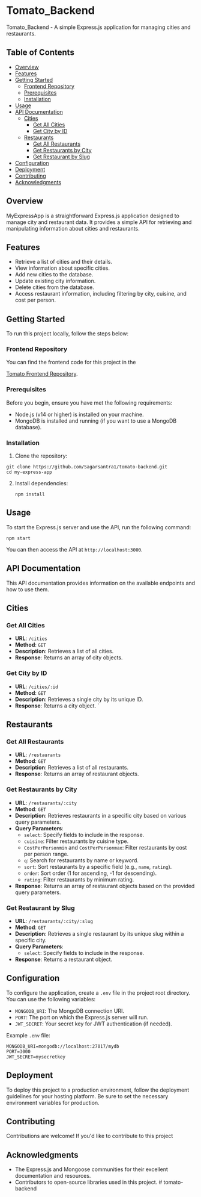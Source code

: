 # Tomato_Backend

Tomato_Backend - A simple Express.js application for managing cities and restaurants.

## Table of Contents

- [Overview](#overview)
- [Features](#features)
- [Getting Started](#getting-started)
  - [Frontend Repository](#frontend-repository)
  - [Prerequisites](#prerequisites)
  - [Installation](#installation)
- [Usage](#usage)
- [API Documentation](#api-documentation)
  - [Cities](#cities)
    - [Get All Cities](#get-all-cities)
    - [Get City by ID](#get-city-by-id)
  - [Restaurants](#restaurants)
    - [Get All Restaurants](#get-all-restaurants)
    - [Get Restaurants by City](#get-restaurants-by-city)
    - [Get Restaurant by Slug](#get-restaurant-by-slug)
- [Configuration](#configuration)
- [Deployment](#deployment)
- [Contributing](#contributing)
- [Acknowledgments](#acknowledgments)

## Overview

MyExpressApp is a straightforward Express.js application designed to manage city and restaurant data. It provides a simple API for retrieving and manipulating information about cities and restaurants.

## Features

- Retrieve a list of cities and their details.
- View information about specific cities.
- Add new cities to the database.
- Update existing city information.
- Delete cities from the database.
- Access restaurant information, including filtering by city, cuisine, and cost per person.

## Getting Started

To run this project locally, follow the steps below:

### Frontend Repository

You can find the frontend code for this project in the

[Tomato Frontend Repository](https://github.com/Sagarsantra1/tomato-frontend).


### Prerequisites

Before you begin, ensure you have met the following requirements:

- Node.js (v14 or higher) is installed on your machine.
- MongoDB is installed and running (if you want to use a MongoDB database).

### Installation

1. Clone the repository:


```shell
git clone https://github.com/Sagarsantra1/tomato-backend.git
cd my-express-app
```

2. Install dependencies:

   ```shell
   npm install
   ```

## Usage

To start the Express.js server and use the API, run the following command:

```shell
npm start
```

You can then access the API at `http://localhost:3000`.

## API Documentation

This API documentation provides information on the available endpoints and how to use them.

## Cities

### Get All Cities

- **URL**: `/cities`
- **Method**: `GET`
- **Description**: Retrieves a list of all cities.
- **Response**: Returns an array of city objects.

### Get City by ID

- **URL**: `/cities/:id`
- **Method**: `GET`
- **Description**: Retrieves a single city by its unique ID.
- **Response**: Returns a city object.
  `

## Restaurants

### Get All Restaurants

- **URL**: `/restaurants`
- **Method**: `GET`
- **Description**: Retrieves a list of all restaurants.
- **Response**: Returns an array of restaurant objects.

### Get Restaurants by City

- **URL**: `/restaurants/:city`
- **Method**: `GET`
- **Description**: Retrieves restaurants in a specific city based on various query parameters.
- **Query Parameters**:
  - `select`: Specify fields to include in the response.
  - `cuisine`: Filter restaurants by cuisine type.
  - `CostPerPersonmin` and `CostPerPersonmax`: Filter restaurants by cost per person range.
  - `q`: Search for restaurants by name or keyword.
  - `sort`: Sort restaurants by a specific field (e.g., `name`, `rating`).
  - `order`: Sort order (1 for ascending, -1 for descending).
  - `rating`: Filter restaurants by minimum rating.
- **Response**: Returns an array of restaurant objects based on the provided query parameters.

### Get Restaurant by Slug

- **URL**: `/restaurants/:city/:slug`
- **Method**: `GET`
- **Description**: Retrieves a single restaurant by its unique slug within a specific city.
- **Query Parameters**:
  - `select`: Specify fields to include in the response.
- **Response**: Returns a restaurant object.

## Configuration

To configure the application, create a `.env` file in the project root directory. You can use the following variables:

- `MONGODB_URI`: The MongoDB connection URI.
- `PORT`: The port on which the Express.js server will run.
- `JWT_SECRET`: Your secret key for JWT authentication (if needed).

Example `.env` file:

```env
MONGODB_URI=mongodb://localhost:27017/mydb
PORT=3000
JWT_SECRET=mysecretkey
```

## Deployment

To deploy this project to a production environment, follow the deployment guidelines for your hosting platform. Be sure to set the necessary environment variables for production.

## Contributing

Contributions are welcome! If you'd like to contribute to this project

## Acknowledgments

- The Express.js and Mongoose communities for their excellent documentation and resources.
- Contributors to open-source libraries used in this project.
#   t o m a t o - b a c k e n d 
 
 